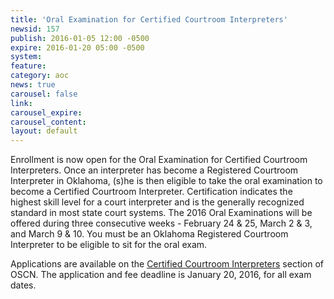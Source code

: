 ```yaml
---
title: 'Oral Examination for Certified Courtroom Interpreters'
newsid: 157
publish: 2016-01-05 12:00 -0500
expire: 2016-01-20 05:00 -0500
system: 
feature: 
category: aoc
news: true
carousel: false
link: 
carousel_expire: 
carousel_content: 
layout: default
---
```

<p>Enrollment is now open for the Oral Examination for Certified Courtroom Interpreters.   Once an interpreter has become a Registered Courtroom Interpreter in Oklahoma, (s)he is then eligible to take the oral examination to become a Certified Courtroom Interpreter.   Certification indicates the highest skill level for a court interpreter and is the generally recognized standard in most state court systems.  The 2016 Oral Examinations will be offered during three consecutive weeks - February 24 &amp; 25, March 2 &amp; 3, and March 9 &amp; 10.  You must be an Oklahoma Registered Courtroom Interpreter to be eligible to sit for the oral exam.</p>
<p>Applications are available on the <a href="http://www.oscn.net/static/forms/aoc_forms/interpreter.asp" target="_blank">Certified Courtroom Interpreters</a> section of OSCN.  The application and fee deadline is January 20, 2016, for all exam dates.</p>
